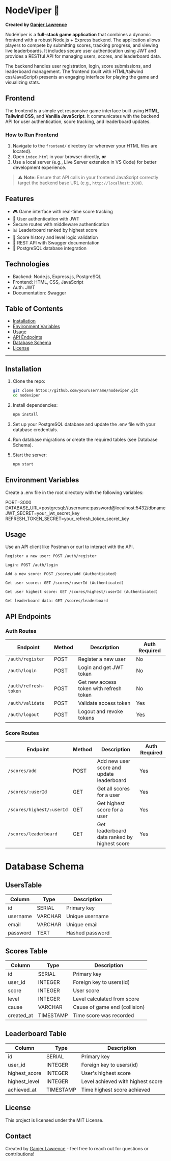 # NodeViper 🐍
**Created by [Ganjer Lawrence](https://github.com/lawrence302)**

NodeViper is a **full-stack game application** that combines a dynamic frontend with a robust Node.js + Express backend. The application allows players to compete by submitting scores, tracking progress, and viewing live leaderboards. It includes secure user authentication using JWT and provides a RESTful API for managing users, scores, and leaderboard data.

The backend handles user registration, login, score submissions, and leaderboard management. The frontend (built with HTML/tailwind css/JavaScript) presents an engaging interface for playing the game and visualizing stats.
## Frontend

The frontend is a simple yet responsive game interface built using **HTML**, **Tailwind CSS**, and **Vanilla JavaScript**. It communicates with the backend API for user authentication, score tracking, and leaderboard updates.

### How to Run Frontend

1. Navigate to the `frontend/` directory (or wherever your HTML files are located).
2. Open `index.html` in your browser directly, **or**
3. Use a local server (e.g., Live Server extension in VS Code) for better development experience.

> ⚠️ **Note:** Ensure that API calls in your frontend JavaScript correctly target the backend base URL (e.g., `http://localhost:3000`).

## Features

- 🎮 Game interface with real-time score tracking
- 🔐 User authentication with JWT
- Secure routes with middleware authentication
- 📊 Leaderboard ranked by highest score
- 🧠 Score history and level logic validation
- 📡 REST API with Swagger documentation
- 💾 PostgreSQL database integration

## Technologies

- Backend: Node.js, Express.js, PostgreSQL
- Frontend: HTML, CSS, JavaScript
- Auth: JWT
- Documentation: Swagger


## Table of Contents

- [Installation](#installation)  
- [Environment Variables](#environment-variables)  
- [Usage](#usage)  
- [API Endpoints](#api-endpoints)  
- [Database Schema](#database-schema)  
- [License](#license)  

---

## Installation

1. Clone the repo:

   ```bash
   git clone https://github.com/yourusername/nodeviper.git
   cd nodeviper

2. Install dependencies:
    ```bash
    npm install

3. Set up your PostgreSQL database and update the .env file with your database credentials.

4. Run database migrations or create the required tables    (see Database Schema).

5. Start the server:
    ```bash
    npm start

## Environment Variables

Create a .env file in the root directory with the following variables:

PORT=3000
DATABASE_URL=postgresql://username:password@localhost:5432/dbname
JWT_SECRET=your_jwt_secret_key
REFRESH_TOKEN_SECRET=your_refresh_token_secret_key

## Usage

Use an API client like Postman or curl to interact with the API.

    Register a new user: POST /auth/register

    Login: POST /auth/login

    Add a new score: POST /scores/add (Authenticated)

    Get user scores: GET /scores/:userId (Authenticated)

    Get user highest score: GET /scores/highest/:userId (Authenticated)

    Get leaderboard data: GET /scores/leaderboard

## API Endpoints

### Auth Routes
| Endpoint              | Method | Description                             | Auth Required |
| --------------------- | ------ | --------------------------------------- | ------------- |
| `/auth/register`      | POST   | Register a new user                     | No            |
| `/auth/login`         | POST   | Login and get JWT token                 | No            |
| `/auth/refresh-token` | POST   | Get new access token with refresh token | No            |
| `/auth/validate`      | POST   | Validate access token                   | Yes           |
| `/auth/logout`        | POST   | Logout and revoke tokens                | Yes           |

### Score Routes
| Endpoint                  | Method | Description                                  | Auth Required |
| ------------------------- | ------ | -------------------------------------------- | ------------- |
| `/scores/add`             | POST   | Add new user score and update leaderboard    | Yes           |
| `/scores/:userId`         | GET    | Get all scores for a user                    | Yes           |
| `/scores/highest/:userId` | GET    | Get highest score for a user                 | Yes           |
| `/scores/leaderboard`     | GET    | Get leaderboard data ranked by highest score | Yes           |


# Database Schema

## UsersTable
| Column   | Type    | Description     |
| -------- | ------- | --------------- |
| id       | SERIAL  | Primary key     |
| username | VARCHAR | Unique username |
| email    | VARCHAR | Unique email    |
| password | TEXT    | Hashed password |

## Scores Table
| Column      | Type      | Description                   |
| ----------- | --------- | ----------------------------- |
| id          | SERIAL    | Primary key                   |
| user\_id    | INTEGER   | Foreign key to users(id)      |
| score       | INTEGER   | User score                    |
| level       | INTEGER   | Level calculated from score   |
| cause       | VARCHAR   | Cause of game end (collision) |
| created\_at | TIMESTAMP | Time score was recorded       |

## Leaderboard Table

| Column         | Type      | Description                       |
| -------------- | --------- | --------------------------------- |
| id             | SERIAL    | Primary key                       |
| user\_id       | INTEGER   | Foreign key to users(id)          |
| highest\_score | INTEGER   | User's highest score              |
| highest\_level | INTEGER   | Level achieved with highest score |
| achieved\_at   | TIMESTAMP | Time highest score achieved       |


## License

This project is licensed under the MIT License.

## Contact

Created by [Ganjer Lawrence](https://github.com/lawrence302) - feel free to reach out for questions or contributions!
